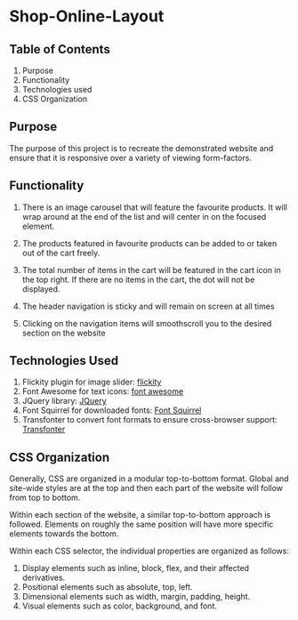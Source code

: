 # Shop-Online-Layout

## Table of Contents
1. Purpose
2. Functionality
3. Technologies used
4. CSS Organization

## Purpose
The purpose of this project is to recreate the demonstrated website and ensure that it is responsive over a variety of viewing form-factors. 

## Functionality
1. There is an image carousel that will feature the favourite products. It will wrap around at the end of the list and will center in on the focused element. 

2. The products featured in favourite products can be added to or taken out of the cart freely.

3. The total number of items in the cart will be featured in the cart icon in the top right. If there are no items in the cart, the dot will not be displayed.

4. The header navigation is sticky and will remain on screen at all times

5. Clicking on the navigation items will smoothscroll you to the desired section on the website

## Technologies Used
1. Flickity plugin for image slider: [flickity](https://flickity.metafizzy.co/)
2. Font Awesome for text icons: [font awesome](https://fontawesome.com/)
3. JQuery library: [JQuery](https://jquery.com/)
4. Font Squirrel for downloaded fonts: [Font Squirrel](https://www.fontsquirrel.com/)
5. Transfonter to convert font formats to ensure cross-browser support: [Transfonter](https://transfonter.org/)

## CSS Organization
Generally, CSS are organized in a modular top-to-bottom format. Global and site-wide styles are at the top and then each part of the website will follow from top to bottom.

Within each section of the website, a similar top-to-bottom approach is followed. Elements on roughly the same position will have more specific elements towards the bottom.

Within each CSS selector, the individual properties are organized as follows:

1. Display elements such as inline, block, flex, and their affected derivatives.
2. Positional elements such as absolute, top, left.
3. Dimensional elements such as width, margin, padding, height.
4. Visual elements such as color, background, and font.
